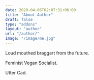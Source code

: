 ```yaml
---
date: 2020-04-06T02:07:31+06:00
title: "About Author"
draft: false
type: "addons"
layout: "author"
url: "/author/"
image: "/image/me.jpg"
---
```



Loud mouthed braggart from the future.

Feminist Vegan Socialist.

Utter Cad.

